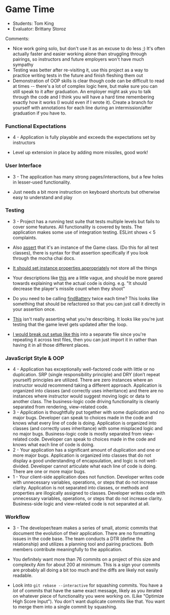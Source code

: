 # Game Time
* Students: Tom King
* Evaluator: Brittany Storoz

Comments:
* Nice work going solo, but don't use it as an excuse to do less ;) It's often actually faster and easier working alone than struggling through pairings, so instructors and future employers won't have much sympathy
* Testing was better after re-visiting it, use this project as a way to practice writing tests in the future and finish fleshing them out
* Demonstration of OOP skills is clear though code can be difficult to read at times -- there's a lot of complex logic here, but make sure you can still speak to it after graduation. An employer might ask you to talk through the code and I think you will have a hard time remembering exactly how it works (I would even if I wrote it). Create a branch for yourself with annotations for each line during an intermission/after graduation if you have to. 

### Functional Expectations

* 4 - Application is fully playable and exceeds the expectations set by instructors

* Level up extension in place by adding more missiles, good work!

### User Interface

* 3 - The application has many strong pages/interactions, but a few holes in lesser-used functionality.

* Just needs a bit more instruction on keyboard shortcuts but otherwise easy to understand and play

### Testing

* 3 - Project has a running test suite that tests multiple levels but fails to cover some features. All functionality is covered by tests. The application makes some use of integration testing. ESLint shows < 5 complaints.

* Also [assert](https://github.com/tomkingkong/game-time/blob/master/test/Game-test.js#L31) that it's an instance of the Game class. (Do this for all test classes), there is syntax for that assertion specifically if you look through the mocha chai docs.

* [It should set instance properties appropriately](https://github.com/tomkingkong/game-time/blob/master/test/Game-test.js#L34) not store all the things

* Your descriptions like [this](https://github.com/tomkingkong/game-time/blob/master/test/Game-test.js#L85) are a little vague, and should be more geared towards explaining what the actual code is doing. e.g. "It should decrease the player's missile count when they shoot"

* Do you need to be calling [findBattery](https://github.com/tomkingkong/game-time/blob/master/test/Game-test.js#L129-L131) twice each time? This looks like something that should be refactored so that you can just call it directly in your assertion once.

* [This](https://github.com/tomkingkong/game-time/blob/master/test/Game-test.js#L141) isn't really asserting what you're describing. It looks like you're just testing that the game level gets updated after the loop.

* [I would break out setup like this](https://github.com/tomkingkong/game-time/blob/master/test/Weapon-test.js#L8-L20) into a separate file since you're repeating it across test files, then you can just import it in rather than having it in all those different places. 

### JavaScript Style & OOP

* 4 - Application has exceptionally well-factored code with little or no duplication. SRP (single responsibility principle) and DRY (don’t repeat yourself) principles are utilized. There are zero instances where an instructor would recommend taking a different approach. Application is organized into classes (and correctly uses inheritance) and there are no instances where instructor would suggest moving logic or data to another class. The business-logic code driving functionality is cleanly separated from rendering, view-related code.
* 3 - Application is thoughtfully put together with some duplication and no major bugs. Developer can speak to choices made in the code and knows what every line of code is doing. Application is organized into classes (and correctly uses inheritance) with some misplaced logic and no major bugs. Business-logic code is mostly separated from view-related code. Developer can speak to choices made in the code and knows what each line of code is doing.
* 2 - Your application has a significant amount of duplication and one or more major bugs. Application is organized into classes that do not display a good understanding of encapsulation, and logic is not well-divided. Developer cannot articulate what each line of code is doing. There are one or more major bugs.
* 1 - Your client-side application does not function. Developer writes code with unnecessary variables, operations, or steps that do not increase clarity. Application is not separated into classes, or methods and properties are illogically assigned to classes. Developer writes code with unnecessary variables, operations, or steps that do not increase clarity. Business-side logic and view-related code is not separated at all.


### Workflow

* 3 - The developer/team makes a series of small, atomic commits that document the evolution of their application. There are no formatting issues in the code base. The team conducts a DTR (define the relationship) and utilizes a planning tool and pairing practices. Both members contribute meaningfully to the application.

* You definitely want more than 76 commits on a project of this size and complexity Aim for about 200 at minimum. This is a sign your commits are probably all doing a bit too much and the diffs are likely not easily readable.

* Look into `git rebase --interactive` for squashing commits. You have a *lot* of commits that have the same exact message, likely as you iterated on whatever piece of functionality you were working on. (Like "Optimize High Score Input"). You don't want duplicate commits like that. You want to merge them into a single commit by squashing.